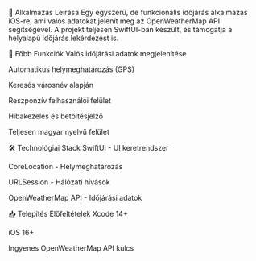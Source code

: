📱 Alkalmazás Leírása
Egy egyszerű, de funkcionális időjárás alkalmazás iOS-re, ami valós adatokat jelenít meg az OpenWeatherMap API segítségével. A projekt teljesen SwiftUI-ban készült, és támogatja a helyalapú időjárás lekérdezést is.

🌟 Főbb Funkciók
Valós időjárási adatok megjelenítése

Automatikus helymeghatározás (GPS)

Keresés városnév alapján

Reszponzív felhasználói felület

Hibakezelés és betöltésjelző

Teljesen magyar nyelvű felület

🛠️ Technológiai Stack
SwiftUI - UI keretrendszer

CoreLocation - Helymeghatározás

URLSession - Hálózati hívások

OpenWeatherMap API - Időjárási adatok

📥 Telepítés
Előfeltételek
Xcode 14+

iOS 16+

Ingyenes OpenWeatherMap API kulcs